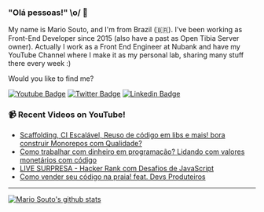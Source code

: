 ### "Olá pessoas!" \o/ 👋

My name is Mario Souto, and I'm from Brazil (🇧🇷). I've been working as Front-End Developer since 2015 (also have a past as Open Tibia Server owner). Actually I work as a Front End Engineer at Nubank and have my YouTube Channel where I make it as my personal lab, sharing many stuff there every week :)

Would you like to find me?

[![Youtube Badge](https://img.shields.io/badge/-Youtube-FF0000?style=flat-square&labelColor=FF0000&logo=youtube&logoColor=white&link=https://youtube.com/c/DevSoutinho)](https://youtube.com/c/DevSoutinho)
[![Twitter Badge](https://img.shields.io/badge/-Twitter-1ca0f1?style=flat-square&labelColor=1ca0f1&logo=twitter&logoColor=white&link=https://twitter.com/omariosouto)](https://twitter.com/omariosouto)
[![Linkedin Badge](https://img.shields.io/badge/-LinkedIn-blue?style=flat-square&logo=Linkedin&logoColor=white&link=https://www.linkedin.com/in/omariosouto)](https://www.linkedin.com/in/omariosouto)

### 📹 Recent Videos on YouTube!

<!-- YOUTUBE:START -->
- [Scaffolding, CI Escalável, Reuso de código em libs e mais! bora construir Monorepos com Qualidade?](https://www.youtube.com/watch?v=E_QFs37xIUw)
- [Como trabalhar com dinheiro em programação? Lidando com valores monetários com código](https://www.youtube.com/watch?v=IH_rzjz4_N8)
- [LIVE SURPRESA - Hacker Rank com Desafios de JavaScript](https://www.youtube.com/watch?v=lOYSFfMDXiE)
- [Como vender seu código na praia! feat. Devs Produteiros](https://www.youtube.com/watch?v=Jdbx9PhSktg)
<!-- YOUTUBE:END -->

____


[![Mario Souto's github stats](https://github-readme-stats.vercel.app/api?username=omariosouto&theme=dark&show_icons=true&count_private=true)](https://github.com/omariosouto)
